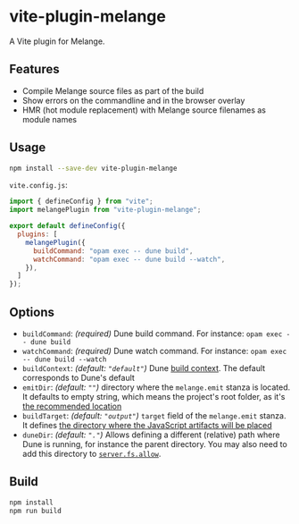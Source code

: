 # vite-plugin-melange

A Vite plugin for Melange.

## Features

- Compile Melange source files as part of the build
- Show errors on the commandline and in the browser overlay
- HMR (hot module replacement) with Melange source filenames as module names

## Usage

```bash
npm install --save-dev vite-plugin-melange
```

`vite.config.js`:
```javascript
import { defineConfig } from "vite";
import melangePlugin from "vite-plugin-melange";

export default defineConfig({
  plugins: [
    melangePlugin({
      buildCommand: "opam exec -- dune build",
      watchCommand: "opam exec -- dune build --watch",
    }),
  ]
});
```

## Options

- `buildCommand`: *(required)* Dune build command. For instance: `opam exec -- dune build`
- `watchCommand`: *(required)* Dune watch command. For instance: `opam exec -- dune build --watch`
- `buildContext`: *(default: `"default"`)* Dune [build context](https://dune.readthedocs.io/en/stable/overview.html#term-build-context). The default corresponds to Dune's default
- `emitDir`: *(default: `""`)* directory where the `melange.emit` stanza is located. It defaults to empty string, which means the project's root folder, as it's [the recommended location](https://melange.re/v1.0.0/build-system/#guidelines-for-melangeemit)
- `buildTarget`: *(default: `"output"`)* `target` field of the `melange.emit` stanza. It defines [the directory where the JavaScript artifacts will be placed](https://dune.readthedocs.io/en/stable/melange.html#melange-emit)
- `duneDir`: *(default: `"."`)* Allows defining a different (relative) path where Dune is running, for instance the parent directory. You may also need to add this directory to [`server.fs.allow`](https://vitejs.dev/config/server-options.html#server-fs-allow).

## Build

```bash
npm install
npm run build
```
